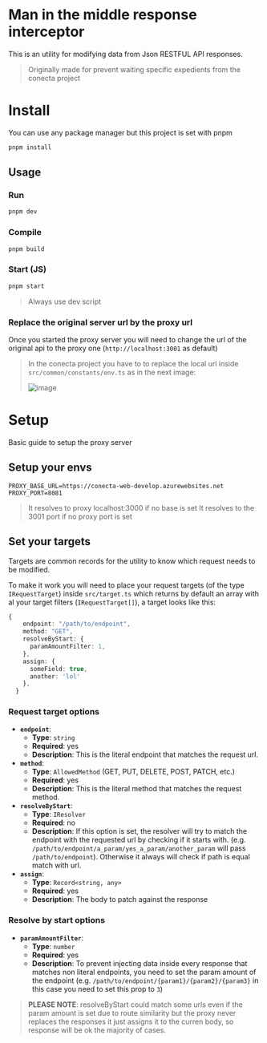 
# Man in the middle response interceptor

This is an utility for modifying data from Json RESTFUL API responses.

> Originally made for prevent waiting specific expedients from the conecta project

# Install

You can use any package manager but this project is set with pnpm

```bash
pnpm install
```

## Usage

### Run
```bash
pnpm dev
```

### Compile

```bash
pnpm build
```

### Start (JS)

```bash
pnpm start
```

> Always use dev script

### Replace the original server url by the proxy url 

Once you started the proxy server you will need to change the url of the original api to the proxy one (`http://localhost:3001` as default)
> In the conecta project you have to to replace the local url inside `src/common/constants/env.ts` as in the next image:
> 
> ![image](https://user-images.githubusercontent.com/101884405/170985059-0b1729ee-59b1-4947-a65b-91d4febf7fdc.png)


# Setup

Basic guide to setup the proxy server

## Setup your envs 

   ```env
   PROXY_BASE_URL=https://conecta-web-develop.azurewebsites.net
   PROXY_PORT=8081
   ```
   > It resolves to proxy localhost:3000 if no base is set
   > It resolves to the 3001 port if no proxy port is set

## Set your targets

Targets are common records for the utility to know which request needs to be modified.

To make it work you will need to place your request targets (of the type `IRequestTarget`) inside `src/target.ts` which returns by default an array with al your target filters (`IRequestTarget[]`), a target looks like this:

```typescript
{
    endpoint: "/path/to/endpoint",
    method: "GET",
    resolveByStart: {
      paramAmountFilter: 1,
    },
    assign: {
      someField: true,
      another: 'lol'
    },
  }
```

### Request target options

- **`endpoint`**:
  - **Type**: `string`
  - **Required**: yes
  - **Description**: This is the literal endpoint that matches the request url.
- **`method`**:
  - **Type**: `AllowedMethod` (GET, PUT, DELETE, POST, PATCH, etc.)
  - **Required**: yes
  - **Description**: This is the literal method that matches the request method.
- **`resolveByStart`**:
  - **Type**: `IResolver`
  - **Required**: no
  - **Description**: If this option is set, the resolver will try to match the endpoint with the requested url by checking if it starts with. (e.g. `/path/to/endpoint/a_param/yes_a_param/another_param` will pass `/path/to/endpoint`). Otherwise it always will check if path is equal match with url.
- **`assign`**:
  - **Type**: `Record<string, any>`
  - **Required**: yes
  - **Description**: The body to patch against the response

### Resolve by start options

- **`paramAmountFilter`**:
  - **Type**: `number`
  - **Required**: yes
  - **Description**: To prevent injecting data inside every response that matches non literal endpoints, you need to set the param amount of the endpoint (e.g. `/path/to/endpoint/{param1}/{param2}/{param3}` in this case you need to set this prop to `3`)

> **PLEASE NOTE**: resolveByStart could match some urls even if the param amount is set due to route similarity but the proxy never replaces the responses it just assigns it to the curren body, so response will be ok the majority of cases.
